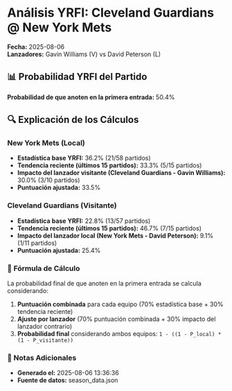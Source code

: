 # Análisis YRFI: Cleveland Guardians @ New York Mets

**Fecha:** 2025-08-06  
**Lanzadores:** Gavin Williams (V) vs David Peterson (L)

## 📊 Probabilidad YRFI del Partido

**Probabilidad de que anoten en la primera entrada:** 50.4%

## 🔍 Explicación de los Cálculos

### New York Mets (Local)
- **Estadística base YRFI:** 36.2% (21/58 partidos)
- **Tendencia reciente (últimos 15 partidos):** 33.3% (5/15 partidos)
- **Impacto del lanzador visitante (Cleveland Guardians - Gavin Williams):** 30.0% (3/10 partidos)
- **Puntuación ajustada:** 33.5%

### Cleveland Guardians (Visitante)
- **Estadística base YRFI:** 22.8% (13/57 partidos)
- **Tendencia reciente (últimos 15 partidos):** 46.7% (7/15 partidos)
- **Impacto del lanzador local (New York Mets - David Peterson):** 9.1% (1/11 partidos)
- **Puntuación ajustada:** 25.4%

### 📝 Fórmula de Cálculo

La probabilidad final de que anoten en la primera entrada se calcula considerando:
1. **Puntuación combinada** para cada equipo (70% estadística base + 30% tendencia reciente)
2. **Ajuste por lanzador** (70% puntuación combinada + 30% impacto del lanzador contrario)
3. **Probabilidad final** considerando ambos equipos: `1 - ((1 - P_local) * (1 - P_visitante))`

### 📌 Notas Adicionales

- **Generado el:** 2025-08-06 13:36:36
- **Fuente de datos:** season_data.json
